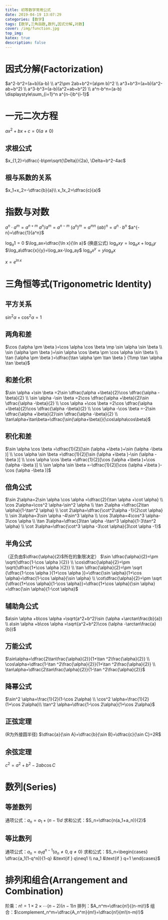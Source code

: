 ```yaml
---
title: 初等数学常用公式
date: 2019-04-19 13:07:29
categories: [数学]
tags: [数学,三角函数,数列,因式分解,对数]
cover: /img/function.jpg
top_img: 
katex: true
description: false
---
```



# 因式分解(Factorization)
$a^2-b^2=(a+b)(a-b) \\
a^2\pm 2ab+b^2=(a\pm b)^2 \\
a^3+b^3=(a+b)(a^2-ab+b^2) \\
a^3-b^3=(a-b)(a^2+ab+b^2) \\
a^n-b^n=(a-b)
\displaystyle\sum_{i=1}^n a^{n-i}b^{i-1}$

# 一元二次方程
$ax^2+bx+c=0(a\neq0)$

## 求根公式
$x_{1,2}=\dfrac{-b\pm\sqrt{\Delta}}{2a}, \Delta=b^2-4ac$

## 根与系数的关系
$x_1+x_2=-\dfrac{b}{a}\\ x_1x_2=\dfrac{c}{a}$

# 指数与对数

$a^n\cdot a^m=a^{n+m}$
$a^n/a^m=a^{n-m}$
$(a^n)^m=a^{mn}$
$(ab)^n=a^n\cdot b^n$
$a^{-n}=\dfrac{1}{a^n}$

$\log_a1=0$
$\log_ax=\dfrac{\ln x}{\ln a}$ (换底公式)
$\log_axy=\log_ax+\log_ay$
$\log_a\dfrac{x}{y}=\log_ax-\log_ay$
$\log_ax^y=y\log_ax$

$x=e^{\ln x}$

# 三角恒等式(Trigonometric Identity)

## 平方关系
$\sin^2\alpha+\cos^2\alpha=1$

## 两角和差
$\cos (\alpha \pm \beta )=\cos \alpha  \cos \beta \mp \sin \alpha   \sin \beta            \\
\sin (\alpha \pm \beta )=\sin \alpha   \cos \beta \pm \cos \alpha   \sin \beta           \\
\tan (\alpha \pm \beta )=\dfrac{\tan \alpha \pm \tan \beta } {1\mp \tan \alpha   \tan \beta}$

## 和差化积
$\sin \alpha +\sin \beta =2\sin \dfrac{\alpha +\beta}{2}\cos \dfrac{\alpha -\beta}{2}       \\
\sin \alpha -\sin \beta =2\cos \dfrac{\alpha +\beta}{2}\sin \dfrac{\alpha -\beta}{2}       \\
\cos \alpha +\cos \beta =2\cos \dfrac{\alpha +\beta}{2}\cos \dfrac{\alpha -\beta}{2}       \\
\cos \alpha -\cos \beta =-2\sin \dfrac{\alpha +\beta}{2}\sin \dfrac{\alpha -\beta}{2} \\ 
\tan\alpha+\tan\beta=\dfrac{\sin(\alpha+\beta)}{\cos\alpha\cos\beta}$

## 积化和差
$\sin \alpha   \cos \beta =\dfrac{1}{2}[\sin (\alpha +\beta )+\sin (\alpha -\beta )]       \\
\cos \alpha   \sin \beta =\dfrac{1}{2}[\sin (\alpha +\beta )-\sin (\alpha -\beta )]       \\
\cos \alpha   \cos \beta =\dfrac{1}{2}[\cos (\alpha +\beta )+\cos (\alpha -\beta )]       \\
\sin \alpha   \sin \beta =-\dfrac{1}{2}[\cos (\alpha +\beta )-\cos (\alpha -\beta )]$

## 倍角公式
$\sin 2\alpha=2\sin \alpha   \cos \alpha =\dfrac{2}{\tan \alpha +\cot \alpha}  \\
\cos 2\alpha=\cos^2 \alpha-\sin^2 \alpha   \\
\tan 2\alpha =\dfrac{2\tan \alpha}{1-\tan^2 \alpha}   \\
\cot 2\alpha=\dfrac{\cot^2\alpha -1}{2\cot \alpha} \\
\sin 3\alpha=3\sin \alpha -4\sin^3 \alpha  \\
\cos 3\alpha=4\cos^3 \alpha-3\cos \alpha   \\
\tan 3\alpha=\dfrac{3\tan \alpha -\tan^3 \alpha}{1-3\tan^2 \alpha}  \\
\cot 3\alpha=\dfrac{\cot^3 \alpha -3\cot \alpha}{3\cot \alpha -1}$

## 半角公式

 （正负由$\dfrac{\alpha}{2}$所在的象限决定）
$\sin \dfrac{\alpha}{2}=\pm \sqrt{\dfrac{1-\cos \alpha }{2}} \\
\cos\dfrac{\alpha}{2}=\pm \sqrt{\dfrac{1+\cos \alpha }{2}} \\
\tan \dfrac{\alpha}{2}=\pm \sqrt {\dfrac{1-\cos \alpha }{1+\cos \alpha }}=\dfrac{\sin \alpha}{1+\cos \alpha}=\dfrac{1-\cos \alpha}{\sin \alpha}  \\
\cot\dfrac{\alpha}{2}=\pm \sqrt {\dfrac{1+\cos \alpha}{1-\cos \alpha}}=\dfrac{1+\cos \alpha}{\sin \alpha} =\dfrac{\sin \alpha}{1-\cot \alpha}$

## 辅助角公式
$a\sin \alpha +b\cos \alpha =\sqrt{a^2+b^2}\sin (\alpha +\arctan\frac{b}{a}) \\
a\sin \alpha +b\cos \alpha =\sqrt{a^2+b^2}\cos (\alpha -\arctan\frac{a}{b})$

## 万能公式
$\sin\alpha=\dfrac{2\tan\frac{\alpha}{2}}{1+\tan ^2\frac{\alpha}{2}}  \\
\cos\alpha=\dfrac{1-\tan ^2\frac{\alpha}{2}}{1+\tan ^2\frac{\alpha}{2}}  \\
\tan\alpha=\dfrac{2\tan\frac{\alpha}{2}}{1-\tan ^2\frac{\alpha}{2}}$

## 降幂公式
$\sin^2 \alpha=\frac{1}{2}(1-\cos 2\alpha) \\
\cos^2 \alpha=\frac{1}{2}(1+\cos 2\alpha)\\
\tan^2 \alpha=\dfrac{1-\cos 2\alpha}{1+\cos 2\alpha}$

## 正弦定理

(R为外接圆半径)
$\dfrac{a}{\sin A}=\dfrac{b}{\sin B}=\dfrac{c}{\sin C}=2R$

## 余弦定理
  $c^2=a^2+b^2-2ab\cos C$

# 数列(Series)

## 等差数列
通项公式：$a_n=a_1+(n-1)d$
求和公式：$S_n=\dfrac{n(a_1+a_n)}{2}$

## 等比数列
通项公式：$a_n=a_1q^{n-1}(a_n\neq0,q\neq0)$
求和公式：$S_n=\begin{cases} \dfrac{a_1(1-q^n)}{1-q} &\text{if } q\neq1 \\ na_1 &\text{if } q=1 \end{cases}$

# 排列和组合(Arrangement and Combination)
阶乘：$n!=1\times2\times\cdots (n-2)(n-1)n$
排列：$A_n^m=\dfrac{n!}{(n-m)!}$
组合：$\complement_n^m=\dfrac{A_n^m}{m!}=\dfrac{n!}{m!(n-m)!}$

